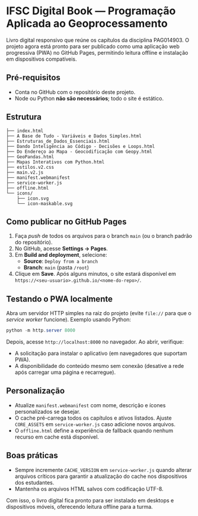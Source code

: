 # IFSC Digital Book — Programação Aplicada ao Geoprocessamento

Livro digital responsivo que reúne os capítulos da disciplina PAG014903. O projeto agora está pronto para ser publicado como uma aplicação web progressiva (PWA) no GitHub Pages, permitindo leitura offline e instalação em dispositivos compatíveis.

## Pré-requisitos

- Conta no GitHub com o repositório deste projeto.
- Node ou Python **não são necessários**; todo o site é estático.

## Estrutura

```
├── index.html
├── A Base de Tudo - Variáveis e Dados Simples.html
├── Estruturas_de_Dados_Essenciais.html
├── Dando Inteligência ao Código - Decisões e Loops.html
├── Do Endereço ao Mapa - Geocodificação com Geopy.html
├── GeoPandas.html
├── Mapas Interativos com Python.html
├── estilos.v2.css
├── main.v2.js
├── manifest.webmanifest
├── service-worker.js
├── offline.html
└── icons/
    ├── icon.svg
    └── icon-maskable.svg
```

## Como publicar no GitHub Pages

1. Faça *push* de todos os arquivos para o branch `main` (ou o branch padrão do repositório).
2. No GitHub, acesse **Settings → Pages**.
3. Em **Build and deployment**, selecione:
   - **Source**: `Deploy from a branch`
   - **Branch**: `main` (pasta `/root`)
4. Clique em **Save**. Após alguns minutos, o site estará disponível em `https://<seu-usuario>.github.io/<nome-do-repo>/`.

## Testando o PWA localmente

Abra um servidor HTTP simples na raiz do projeto (evite `file://` para que o *service worker* funcione). Exemplo usando Python:

```powershell
python -m http.server 8000
```

Depois, acesse `http://localhost:8000` no navegador. Ao abrir, verifique:

- A solicitação para instalar o aplicativo (em navegadores que suportam PWA).
- A disponibilidade do conteúdo mesmo sem conexão (desative a rede após carregar uma página e recarregue).

## Personalização

- Atualize `manifest.webmanifest` com nome, descrição e ícones personalizados se desejar.
- O cache pré-carrega todos os capítulos e ativos listados. Ajuste `CORE_ASSETS` em `service-worker.js` caso adicione novos arquivos.
- O `offline.html` define a experiência de fallback quando nenhum recurso em cache está disponível.

## Boas práticas

- Sempre incremente `CACHE_VERSION` em `service-worker.js` quando alterar arquivos críticos para garantir a atualização do cache nos dispositivos dos estudantes.
- Mantenha os arquivos HTML salvos com codificação UTF-8.

Com isso, o livro digital fica pronto para ser instalado em desktops e dispositivos móveis, oferecendo leitura offline para a turma.
